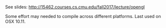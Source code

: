 See slides: http://15462.courses.cs.cmu.edu/fall2017/lecture/opengl

Some effort may needed to compile across different platforms. Last used on OSX 10.11.